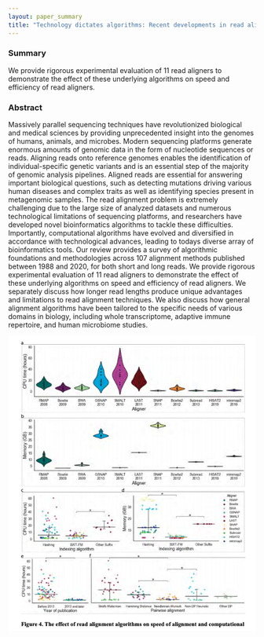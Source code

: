 ```yaml
---
layout: paper_summary
title: "Technology dictates algorithms: Recent developments in read alignment"
---
```


### Summary
We provide rigorous experimental evaluation of 11 read aligners to demonstrate the effect of these underlying algorithms on speed and efficiency of read aligners.

### Abstract
Massively parallel sequencing techniques have revolutionized biological and medical sciences by providing unprecedented insight into the genomes of humans, animals, and microbes. Modern sequencing platforms generate enormous amounts of genomic data in the form of nucleotide sequences or reads. Aligning reads onto reference genomes enables the identification of individual-specific genetic variants and is an essential step of the majority of genomic analysis pipelines. Aligned reads are essential for answering important biological questions, such as detecting mutations driving various human diseases and complex traits as well as identifying species present in metagenomic samples. The read alignment problem is extremely challenging due to the large size of analyzed datasets and numerous technological limitations of sequencing platforms, and researchers have developed novel bioinformatics algorithms to tackle these difficulties. Importantly, computational algorithms have evolved and diversified in accordance with technological advances, leading to todays diverse array of bioinformatics tools. Our review provides a survey of algorithmic foundations and methodologies across 107 alignment methods published between 1988 and 2020, for both short and long reads. We provide rigorous experimental evaluation of 11 read aligners to demonstrate the effect of these underlying algorithms on speed and efficiency of read aligners. We separately discuss how longer read lengths produce unique advantages and limitations to read alignment techniques. We also discuss how general alignment algorithms have been tailored to the specific needs of various domains in biology, including whole transcriptome, adaptive immune repertoire, and human microbiome studies.

<img src="../../images/publication/rxiv_dev_align_alg.png" />



